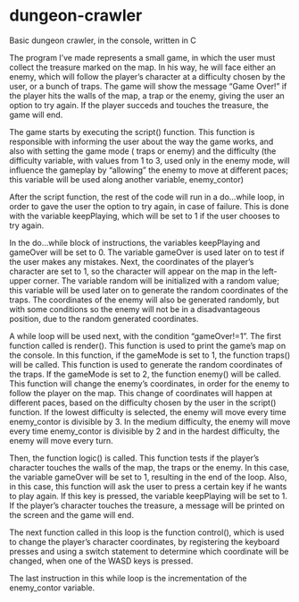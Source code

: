 # dungeon-crawler
Basic dungeon crawler, in the console, written in C


The program I’ve made represents a small game, in which the user must collect the treasure marked on the map. In his way, he will face either an enemy, which will follow the player’s character at a difficulty chosen by the user, or a bunch of traps. The game will show the message “Game Over!” if the player hits the walls of the map, a trap or the enemy, giving the user an option to try again. If the player succeds and touches the treasure, the game will end. 

The game starts by executing the script() function. This function is responsible with informing the user about the way the game works, and also with setting the game mode ( traps or enemy) and the difficulty (the difficulty variable, with values from 1 to 3, used only in the enemy mode, will influence the gameplay by “allowing” the enemy to move at different paces; this variable will be used along another variable, enemy_contor)

After the script function, the rest of the code will run in a do…while loop, in order to gave the user the option to try again, in case of failure. This is done with the variable keepPlaying, which will be set to 1 if the user chooses to try again.

In the do…while block of instructions, the variables keepPlaying and gameOver will be set to 0. The variable gameOver is used later on to test if the user makes any mistakes. Next, the coordinates of the player’s character are set to 1, so the character will appear on the map in the left-upper corner. The variable random will be initialized with a random value; this variable will be used later on to generate the random coordinates of the traps. The coordinates of the enemy will also be generated randomly, but with some conditions so the enemy will not be in a disadvantageous position, due to the random generated coordinates.

A while loop will be used next, with the condition “gameOver!=1”. The first function called is render(). This function is used to print the game’s map on the console. In this function, if the gameMode is set to 1, the function traps() will be called. This function is used to generate the random coordinates of the traps. If the gameMode is set to 2, the function enemy() will be called. This function will change the enemy’s coordinates, in order for the enemy to follow the player on the map. This change of coordinates will happen at different paces, based on the difficulty chosen by the user in the script() function. If the lowest difficulty is selected, the enemy will move every time enemy_contor is divisible by 3. In the medium difficulty, the enemy will move every time enemy_contor is divisible by 2 and in the hardest difficulty, the enemy will move every turn.  

Then, the function logic() is called. This function tests if the player’s character touches the walls of the map, the traps or the enemy. In this case, the variable gameOver will be set to 1, resulting in the end of the loop. Also, in this case, this function will ask the user to press a certain key if he wants to play again. If this key is pressed, the variable keepPlaying will be set to 1. If the player’s character touches the treasure, a message will be printed on the screen and the game will end. 

The next function called in this loop is the function control(), which is used to change the player’s character coordinates, by registering the keyboard presses and using a switch statement to determine which coordinate will be changed, when one of the WASD keys is pressed.

The last instruction in this while loop is the incrementation of the enemy_contor variable.


